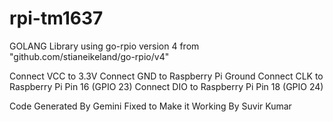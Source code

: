 # rpi-tm1637

GOLANG Library using go-rpio version 4 from "github.com/stianeikeland/go-rpio/v4"

Connect VCC to 3.3V
Connect GND to Raspberry Pi Ground
Connect CLK to Raspberry Pi Pin 16 (GPIO 23)
Connect DIO to Raspberry Pi Pin 18 (GPIO 24)

Code Generated By Gemini Fixed to Make it Working By Suvir Kumar
